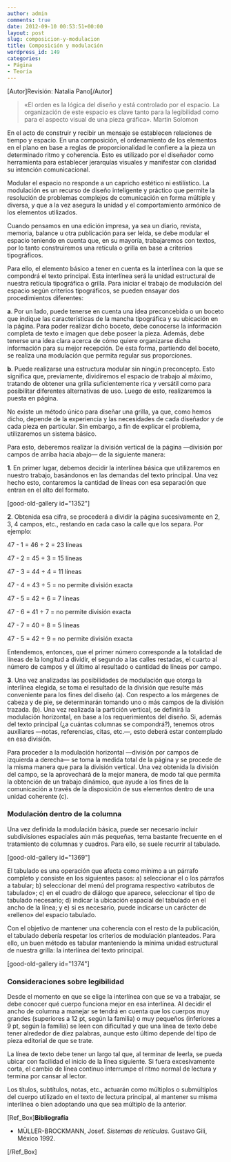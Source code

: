 ```yaml
---
author: admin
comments: true
date: 2012-09-10 00:53:51+00:00
layout: post
slug: composicion-y-modulacion
title: Composición y modulación
wordpress_id: 149
categories:
- Página
- Teoría
---
```


[Autor]Revisión: Natalia Pano[/Autor]


> «El orden es la lógica del diseño y está controlado por el espacio. La organización de este espacio es clave tanto para la legibilidad como para el aspecto visual de una pieza gráfica». Martin Solomon


En el acto de construir y recibir un mensaje se establecen relaciones de tiempo y espacio. En una composición, el ordenamiento de los elementos en el plano en base a reglas de proporcionalidad le confiere a la pieza un determinado ritmo y coherencia. Esto es utilizado por el diseñador como herramienta para establecer jerarquías visuales y manifestar con claridad su intención comunicacional.

Modular el espacio no responde a un capricho estético ni estilístico. La modulación es un recurso de diseño inteligente y práctico que permite la resolución de problemas complejos de comunicación en forma múltiple y diversa, y que a la vez asegura la unidad y el comportamiento armónico de los elementos utilizados.

Cuando pensamos en una edición impresa, ya sea un diario, revista, memoria, balance u otra publicación para ser leída, se debe modular el espacio teniendo en cuenta que, en su mayoría, trabajaremos con textos, por lo tanto construiremos una retícula o grilla en base a criterios tipográficos.

Para ello, el elemento básico a tener en cuenta es la interlínea con la que se compondrá el texto principal. Esta interlínea será la unidad estructural de nuestra retícula tipográfica o grilla. Para iniciar el trabajo de modulación del espacio según criterios tipográficos, se pueden ensayar dos procedimientos diferentes:

**a**. Por un lado, puede tenerse en cuenta una idea preconcebida o un boceto que indique las características de la mancha tipográfica y su ubicación en la página. Para poder realizar dicho boceto, debe conocerse la información completa de texto e imagen que debe poseer la pieza. Además, debe tenerse una idea clara acerca de cómo quiere organizarse dicha información para su mejor recepción. De esta forma, partiendo del boceto, se realiza una modulación que permita regular sus proporciones.

**b**. Puede realizarse una estructura modular sin ningún preconcepto. Esto significa que, previamente, dividiremos el espacio de trabajo al máximo, tratando de obtener una grilla suficientemente rica y versátil como para posibilitar diferentes alternativas de uso. Luego de esto, realizaremos la puesta en página.

No existe un método único para diseñar una grilla, ya que, como hemos dicho, depende de la experiencia y las necesidades de cada diseñador y de cada pieza en particular. Sin embargo, a fin de explicar el problema, utilizaremos un sistema básico.

Para esto, deberemos realizar la división vertical de la página —división por campos de arriba hacia abajo— de la siguiente manera:

**1**. En primer lugar, debemos decidir la interlínea básica que utilizaremos en nuestro trabajo, basándonos en las demandas del texto principal. Una vez hecho esto, contaremos la cantidad de líneas con esa separación que entran en el alto del formato.

[good-old-gallery id="1352"]

**2**. Obtenida esa cifra, se procederá a dividir la página sucesivamente en 2, 3, 4 campos, etc., restando en cada caso la calle que los separa. Por ejemplo:

47 - 1 = 46 ÷ 2 = 23 líneas

47 - 2 = 45 ÷ 3 = 15 líneas

47 - 3 = 44 ÷ 4 = 11 líneas

47 - 4 = 43 ÷ 5 = no permite división exacta

47 - 5 = 42 ÷ 6 = 7 líneas

47 - 6 = 41 ÷ 7 = no permite división exacta

47 - 7 = 40 ÷ 8 = 5 líneas

47 - 5 = 42 ÷ 9 = no permite división exacta

Entendemos, entonces, que el primer número corresponde a la totalidad de líneas de la longitud a dividir, el segundo a las calles restadas, el cuarto al número de campos y el último al resultado o cantidad de líneas por campo.

**3**. Una vez analizadas las posibilidades de modulación que otorga la interlínea elegida, se toma el resultado de la división que resulte más conveniente para los fines del diseño (a).
Con respecto a los márgenes de cabeza y de pie, se determinarán tomando uno o más campos de la división trazada. (b). Una vez realizada la partición vertical, se definirá la modulación horizontal, en base a los requerimientos del diseño. Si, además del texto principal (¿a cuántas columnas se compondrá?), tenemos otros auxiliares —notas, referencias, citas, etc.—, esto deberá estar contemplado en esa división.

Para proceder a la modulación horizontal —división por campos de izquierda a derecha— se toma la medida total de la página y se procede de la misma manera que para la división vertical.
Una vez obtenida la división del campo, se la aprovechará de la mejor manera, de modo tal que permita la obtención de un trabajo dinámico, que ayude a los fines de la comunicación a través de la disposición de sus elementos dentro de una unidad coherente (c).


### Modulación dentro de la columna


Una vez definida la modulación básica, puede ser necesario incluir subdivisiones espaciales aún más pequeñas, tema bastante frecuente en el tratamiento de columnas y cuadros. Para ello, se suele recurrir al tabulado.

[good-old-gallery id="1369"]

El tabulado es una operación que afecta como mínimo a un párrafo completo y consiste en los siguientes pasos: a) seleccionar el o los párrafos a tabular; b) seleccionar del menú del programa respectivo «atributos de tabulado»; c) en el cuadro de diálogo que aparece, seleccionar el tipo de tabulado necesario; d) indicar la ubicación espacial del tabulado en el ancho de la línea; y e) si es necesario, puede indicarse un carácter de «relleno» del espacio tabulado.

Con el objetivo de mantener una coherencia con el resto de la publicación, el tabulado debería respetar los criterios de modulación planteados. Para ello, un buen método es tabular manteniendo la mínima unidad estructural de nuestra grilla: la interlínea del texto principal.

[good-old-gallery id="1374"]


### Consideraciones sobre legibilidad


Desde el momento en que se elige la interlínea con que se va a trabajar, se debe conocer qué cuerpo funciona mejor en esa interlínea. Al decidir el ancho de columna a manejar se tendrá en cuenta que los cuerpos muy grandes (superiores a 12 pt, según la familia) o muy pequeños (inferiores a 9 pt, según la familia) se leen con dificultad y que una línea de texto debe tener alrededor de diez palabras, aunque esto último depende del tipo de pieza editorial de que se trate.

La línea de texto debe tener un largo tal que, al terminar de leerla, se pueda ubicar con facilidad el inicio de la línea siguiente. Si fuera excesivamente corta, el cambio de línea continuo interrumpe el ritmo normal de lectura y termina por cansar al lector.

Los títulos, subtítulos, notas, etc., actuarán como múltiplos o submúltiplos del cuerpo utilizado en el texto de lectura principal, al mantener su misma interlínea o bien adoptando una que sea múltiplo de la anterior.

[Ref_Box]**Bibliografía**



	
  * MÜLLER-BROCKMANN, Josef. _Sistemas de retículas._ Gustavo Gili, México 1992.


[/Ref_Box]
